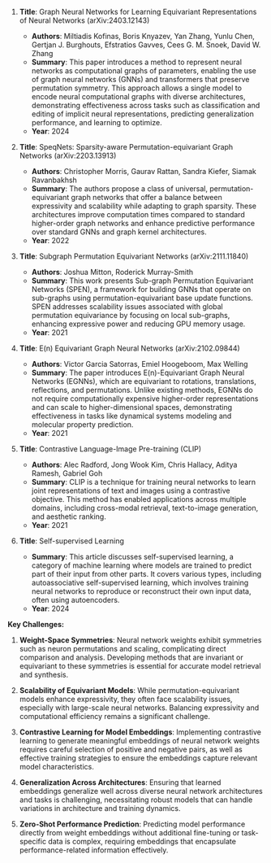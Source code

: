 1. **Title**: Graph Neural Networks for Learning Equivariant Representations of Neural Networks (arXiv:2403.12143)
   - **Authors**: Miltiadis Kofinas, Boris Knyazev, Yan Zhang, Yunlu Chen, Gertjan J. Burghouts, Efstratios Gavves, Cees G. M. Snoek, David W. Zhang
   - **Summary**: This paper introduces a method to represent neural networks as computational graphs of parameters, enabling the use of graph neural networks (GNNs) and transformers that preserve permutation symmetry. This approach allows a single model to encode neural computational graphs with diverse architectures, demonstrating effectiveness across tasks such as classification and editing of implicit neural representations, predicting generalization performance, and learning to optimize.
   - **Year**: 2024

2. **Title**: SpeqNets: Sparsity-aware Permutation-equivariant Graph Networks (arXiv:2203.13913)
   - **Authors**: Christopher Morris, Gaurav Rattan, Sandra Kiefer, Siamak Ravanbakhsh
   - **Summary**: The authors propose a class of universal, permutation-equivariant graph networks that offer a balance between expressivity and scalability while adapting to graph sparsity. These architectures improve computation times compared to standard higher-order graph networks and enhance predictive performance over standard GNNs and graph kernel architectures.
   - **Year**: 2022

3. **Title**: Subgraph Permutation Equivariant Networks (arXiv:2111.11840)
   - **Authors**: Joshua Mitton, Roderick Murray-Smith
   - **Summary**: This work presents Sub-graph Permutation Equivariant Networks (SPEN), a framework for building GNNs that operate on sub-graphs using permutation-equivariant base update functions. SPEN addresses scalability issues associated with global permutation equivariance by focusing on local sub-graphs, enhancing expressive power and reducing GPU memory usage.
   - **Year**: 2021

4. **Title**: E(n) Equivariant Graph Neural Networks (arXiv:2102.09844)
   - **Authors**: Victor Garcia Satorras, Emiel Hoogeboom, Max Welling
   - **Summary**: The paper introduces E(n)-Equivariant Graph Neural Networks (EGNNs), which are equivariant to rotations, translations, reflections, and permutations. Unlike existing methods, EGNNs do not require computationally expensive higher-order representations and can scale to higher-dimensional spaces, demonstrating effectiveness in tasks like dynamical systems modeling and molecular property prediction.
   - **Year**: 2021

5. **Title**: Contrastive Language-Image Pre-training (CLIP)
   - **Authors**: Alec Radford, Jong Wook Kim, Chris Hallacy, Aditya Ramesh, Gabriel Goh
   - **Summary**: CLIP is a technique for training neural networks to learn joint representations of text and images using a contrastive objective. This method has enabled applications across multiple domains, including cross-modal retrieval, text-to-image generation, and aesthetic ranking.
   - **Year**: 2021

6. **Title**: Self-supervised Learning
   - **Summary**: This article discusses self-supervised learning, a category of machine learning where models are trained to predict part of their input from other parts. It covers various types, including autoassociative self-supervised learning, which involves training neural networks to reproduce or reconstruct their own input data, often using autoencoders.
   - **Year**: 2024

**Key Challenges:**

1. **Weight-Space Symmetries**: Neural network weights exhibit symmetries such as neuron permutations and scaling, complicating direct comparison and analysis. Developing methods that are invariant or equivariant to these symmetries is essential for accurate model retrieval and synthesis.

2. **Scalability of Equivariant Models**: While permutation-equivariant models enhance expressivity, they often face scalability issues, especially with large-scale neural networks. Balancing expressivity and computational efficiency remains a significant challenge.

3. **Contrastive Learning for Model Embeddings**: Implementing contrastive learning to generate meaningful embeddings of neural network weights requires careful selection of positive and negative pairs, as well as effective training strategies to ensure the embeddings capture relevant model characteristics.

4. **Generalization Across Architectures**: Ensuring that learned embeddings generalize well across diverse neural network architectures and tasks is challenging, necessitating robust models that can handle variations in architecture and training dynamics.

5. **Zero-Shot Performance Prediction**: Predicting model performance directly from weight embeddings without additional fine-tuning or task-specific data is complex, requiring embeddings that encapsulate performance-related information effectively. 